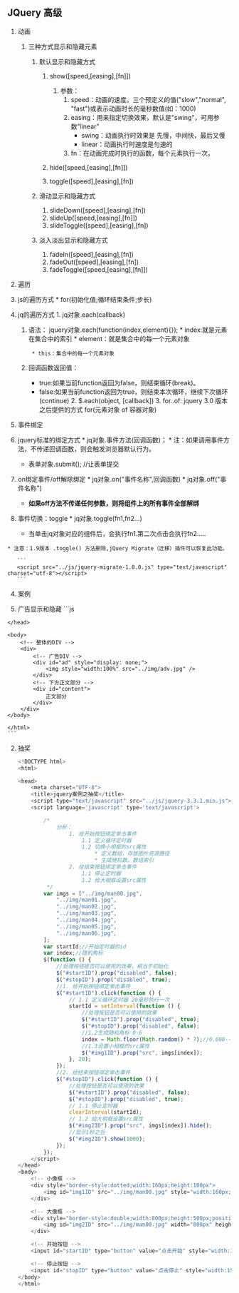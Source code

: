 
## JQuery 高级
1. 动画
	1. 三种方式显示和隐藏元素
		1. 默认显示和隐藏方式
			1. show([speed,[easing],[fn]])
				1. 参数：
					1. speed：动画的速度。三个预定义的值("slow","normal", "fast")或表示动画时长的毫秒数值(如：1000)
					2. easing：用来指定切换效果，默认是"swing"，可用参数"linear"
						* swing：动画执行时效果是 先慢，中间快，最后又慢
						* linear：动画执行时速度是匀速的
					3. fn：在动画完成时执行的函数，每个元素执行一次。

			2. hide([speed,[easing],[fn]])
			3. toggle([speed],[easing],[fn])
		
		2. 滑动显示和隐藏方式
			1. slideDown([speed],[easing],[fn])
			2. slideUp([speed,[easing],[fn]])
			3. slideToggle([speed],[easing],[fn])

		3. 淡入淡出显示和隐藏方式
			1. fadeIn([speed],[easing],[fn])
			2. fadeOut([speed],[easing],[fn])
			3. fadeToggle([speed,[easing],[fn]])

2. 遍历
  1. js的遍历方式
  	* for(初始化值;循环结束条件;步长)
  2. jq的遍历方式
  	1. jq对象.each(callback)
  		1. 语法：
  			jquery对象.each(function(index,element){});
  				* index:就是元素在集合中的索引
  				* element：就是集合中的每一个元素对象

  				* this：集合中的每一个元素对象
  		2. 回调函数返回值：
  			* true:如果当前function返回为false，则结束循环(break)。
  			* false:如果当前function返回为true，则结束本次循环，继续下次循环(continue)
  	2. $.each(object, [callback])
  	3. for..of: jquery 3.0 版本之后提供的方式
  		for(元素对象 of 容器对象)

3. 事件绑定
  1. jquery标准的绑定方式
    * jq对象.事件方法(回调函数)；
    * 注：如果调用事件方法，不传递回调函数，则会触发浏览器默认行为。
    	* 表单对象.submit();	//让表单提交
  2. on绑定事件/off解除绑定
    * jq对象.on("事件名称",回调函数)
    * jq对象.off("事件名称")
    	* **如果off方法不传递任何参数，则将组件上的所有事件全部解绑**
  3. 事件切换：toggle
    * jq对象.toggle(fn1,fn2...)

      * 当单击jq对象对应的组件后，会执行fn1.第二次点击会执行fn2.....

    * 注意：1.9版本 .toggle() 方法删除,jQuery Migrate（迁移）插件可以恢复此功能。

       ```
       <script src="../js/jquery-migrate-1.0.0.js" type="text/javascript" charset="utf-8"></script>
       ```

4. 案例
  1. 广告显示和隐藏
    ```js
    <!DOCTYPE html>
    <html>
    <head>
        <meta charset="UTF-8">
        <title>广告的自动显示与隐藏</title>
        <style>
            #content {
                width: 100%;
                height: 500px;
                background: #999
            }
        </style>
        <!--引入jquery-->
        <script type="text/javascript" src="../js/jquery-3.3.1.min.js"></script>
        <script>
            /*
                需求：
                    1. 当页面加载完，3秒后。自动显示广告
                    2. 广告显示5秒后，自动消失。
    
                分析：
                    1. 使用定时器来完成。setTimeout (执行一次定时器)
                    2. 分析发现JQuery的显示和隐藏动画效果其实就是控制display
                    3. 使用  show/hide方法来完成广告的显示
             */
            //入口函数，在页面加载完成之后，定义定时器，调用这两个方法
            $(function () {
                //定义定时器，调用adShow方法 3秒后执行一次
                setTimeout(adShow, 3000);
                //定义定时器，调用adHide方法，8秒后执行一次
                setTimeout(adHide, 8000);
            });
            //显示广告
            function adShow() {
                //获取广告div，调用显示方法
                $("#ad").show("slow");
            }
            //隐藏广告
            function adHide() {
                //获取广告div，调用隐藏方法
                $("#ad").hide("slow");
            }
        </script>
    </head>
    
    <body>
        <!-- 整体的DIV -->
        <div>
            <!-- 广告DIV -->
            <div id="ad" style="display: none;">
                <img style="width:100%" src="../img/adv.jpg" />
            </div>
            <!-- 下方正文部分 -->
            <div id="content">
                正文部分
            </div>
        </div>
    </body>
    
    </html>
    ```

 2. 抽奖
    ```js
    <!DOCTYPE html>
    <html>
    
    <head>
        <meta charset="UTF-8">
        <title>jquery案例之抽奖</title>
        <script type="text/javascript" src="../js/jquery-3.3.1.min.js"></script>
        <script language='javascript' type='text/javascript'>
    
            /*
                分析：
                    1. 给开始按钮绑定单击事件
                        1.1 定义循环定时器
                        1.2 切换小相框的src属性
                            * 定义数组，存放图片资源路径
                            * 生成随机数。数组索引
                    2. 给结束按钮绑定单击事件
                        1.1 停止定时器
                        1.2 给大相框设置src属性
             */
            var imgs = ["../img/man00.jpg",
                "../img/man01.jpg",
                "../img/man02.jpg",
                "../img/man03.jpg",
                "../img/man04.jpg",
                "../img/man05.jpg",
                "../img/man06.jpg",
            ];
            var startId;//开始定时器的id
            var index;//随机角标
            $(function () {
                //处理按钮是否可以使用的效果，相当于初始化
                $("#startID").prop("disabled", false);
                $("#stopID").prop("disabled", true);
                //1. 给开始按钮绑定单击事件
                $("#startID").click(function () {
                    // 1.1 定义循环定时器 20毫秒执行一次
                    startId = setInterval(function () {
                        //处理按钮是否可以使用的效果
                        $("#startID").prop("disabled", true);
                        $("#stopID").prop("disabled", false);
                        //1.2生成随机角标 0-6
                        index = Math.floor(Math.random() * 7);//0.000--0.999 --> * 7 --> 0.0-----6.9999
                        //1.3设置小相框的src属性
                        $("#img1ID").prop("src", imgs[index]);
                    }, 20);
                }); 
                //2. 给结束按钮绑定单击事件
                $("#stopID").click(function () {
                    //处理按钮是否可以使用的效果
                    $("#startID").prop("disabled", false);
                    $("#stopID").prop("disabled", true);
                    // 1.1 停止定时器
                    clearInterval(startId);
                    // 1.2 给大相框设置src属性
                    $("#img2ID").prop("src", imgs[index]).hide();
                    //显示1秒之后
                    $("#img2ID").show(1000);
                });
            });
        </script>
    </head>
    <body>
        <!-- 小像框 -->
        <div style="border-style:dotted;width:160px;height:100px">
            <img id="img1ID" src="../img/man00.jpg" style="width:160px;height:100px" />
        </div>
    
        <!-- 大像框 -->
        <div style="border-style:double;width:800px;height:500px;position:absolute;left:500px;top:10px">
            <img id="img2ID" src="../img/man00.jpg" width="800px" height="500px" />
        </div>
    
        <!-- 开始按钮 -->
        <input id="startID" type="button" value="点击开始" style="width:150px;height:150px;font-size:22px">
    
        <!-- 停止按钮 -->
        <input id="stopID" type="button" value="点击停止" style="width:150px;height:150px;font-size:22px">
    </body>
    </html>
    ```

